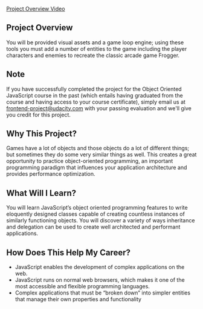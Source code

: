[Project Overview Video](https://www.youtube.com/watch?v=beBZWadDY7w)

## Project Overview
You will be provided visual assets and a game loop engine; using these tools you must add a number of entities to the game including the player characters and enemies to recreate the classic arcade game Frogger.

## Note
If you have successfully completed the project for the Object Oriented JavaScript course in the past (which entails having graduated from the course and having access to your course certificate), simply email us at <frontend-project@udacity.com> with your passing evaluation and we'll give you credit for this project.

## Why This Project?
Games have a lot of objects and those objects do a lot of different things; but sometimes they do some very similar things as well. This creates a great opportunity to practice object-oriented programming, an important programming paradigm that influences your application architecture and provides performance optimization.

## What Will I Learn?
You will learn JavaScript’s object oriented programming features to write eloquently designed classes capable of creating countless instances of similarly functioning objects. You will discover a variety of ways inheritance and delegation can be used to create well architected and performant applications.

## How Does This Help My Career?
* JavaScript enables the development of complex applications on the web.
* JavaScript runs on normal web browsers, which makes it one of the most accessible and flexible programming languages.
* Complex applications that must be “broken down” into simpler entities that manage their own properties and functionality
